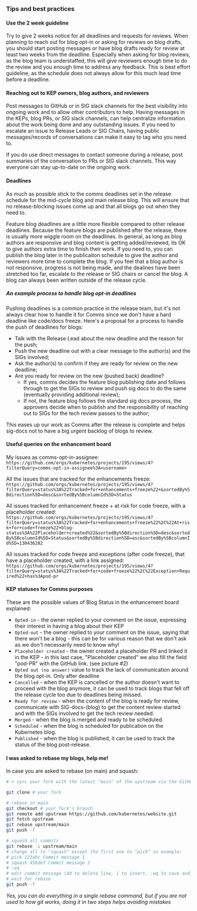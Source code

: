 ### Tips and best practices

#### Use the 2 week guideline

Try to give 2 weeks notice for all deadlines and requests for reviews. When planning to reach out for blog opt-in or asking for reviews on blog drafts, you should start posting messages or have blog drafts ready for review at least two weeks from the deadline. Especially when asking for blog reviews, as the blog team is understaffed, this will give reviewers enough time to do the review and you enough time to address any feedback. This is best effort guideline, as the schedule does not always allow for this much lead time before a deadline.

#### Reaching out to KEP owners, blog authors, and reviewers

Post messages to GitHub or in SIG slack channels for the best visibility into ongoing work and to allow other contributors to help. Having messages in the KEPs, blog PRs, or SIG slack channels, can help centralize information about the work being done and any outstanding issues. If you need to escalate an issue to Release Leads or SIG Chairs, having public messages/records of conversations can make it easy to tag who you need to. 

If you do use direct messages to contact someone during a release, post summaries of the conversation to PRs or SIG slack channels. This way everyone can stay up-to-date on the ongoing work.

#### Deadlines

As much as possible stick to the comms deadlines set in the release schedule for the mid-cycle blog and main release blog. This will ensure that no release-blocking issues come up and that all blogs go out when they need to.

Feature blog deadlines are a little more flexible compared to other release deadlines. Because the feature blogs are published after the release, there is usually more wiggle room on the deadlines. In general, as long as blog authors are responsive and blog content is getting added/reviewed, its OK to give authors extra time to finish their work. If you need to, you can publish the blog later in the publicaiton schedule to give the author and reviewers more time to complete the blog. If you feel that a blog author is not responsive, progress is not being made, and the dealines have been stretched too far, escalate to the release or SIG chairs or cancel the blog. A blog can always been written outside of the release cycle.

##### An example process to handle blog opt-in deadlines

Pushing deadlines is a common practice in the release team, but it's not always clear how to handle it for Comms since we don't have a hard deadline like code/docs freeze. 
Here's a proposal for a process to handle the push of deadlines for blogs:

- Talk with the Release Lead about the new deadline and the reason for the push;
- Push the new deadline out with a clear message to the author(s) and the SIGs involved;
- Ask the author(s) to confirm if they are ready for review on the new deadline;
- Are you ready for review on the new (pushed back) deadline?
  - If yes, comms decides the feature blog publishing date and follows through to get the SIGs to review and push sig docs to do the same (eventually providing additional review);
  - If not, the feature blog follows the standard sig docs process, the approvers decide when to publish and the responsibility of reaching out to SIGs for the tech review passes to the author;

This eases up our work as Comms after the release is complete and helps sig-docs not to have a big urgent backlog of blogs to review.

#### Useful queries on the enhancement board

My issues as comms-opt-in-assignee:
`https://github.com/orgs/kubernetes/projects/195/views/4?filterQuery=comms-opt-in-assignee%3A<username>`

All the issues that are tracked for the enhancements freeze:
`https://github.com/orgs/kubernetes/projects/195/views/4?filterQuery=status%3A%22Tracked+for+enhancements+freeze%22+&sortedBy%5Bdirection%5D=desc&sortedBy%5BcolumnId%5D=Status`

All issues tracked for enhancement freeze + at risk for code freeze, with a placeholder created:
`https://github.com/orgs/kubernetes/projects/195/views/4?filterQuery=status%3A%22Tracked+for+enhancements+freeze%22%2C%22At+risk+for+code+freeze%22+blog-status%3A%22Placeholder+created%22&sortedBy%5Bdirection%5D=desc&sortedBy%5BcolumnId%5D=Status&sortedBy%5Bdirection%5D=asc&sortedBy%5BcolumnId%5D=130436282`

All issues tracked for code freeze and exceptions (after code freeze), that have a placeholder created, with a link assigned:
`https://github.com/orgs/kubernetes/projects/195/views/4?filterQuery=status%3A%22Tracked+for+code+freeze%22%2C%22Exception+Required%22+has%3Apod-pr`

#### KEP statuses for Comms purposes

These are the possible values of Blog Status in the enhancement board explained:

- `Opted-in` - the owner replied to your comment on the issue, expressing their interest in having a blog about their KEP
- `Opted-out` - the owner replied to your comment on the issue, saying that there won't be a blog - this can be for various reason that we don't ask as we don't necessarily need to know why!
- `Placeholder created` - the owner created a placeholder PR and linked it in the KEP - in this last case, "Placeholder created" we also fill the field "pod-PR" with the GitHub link. (see picture #2)
- `Opted out (no answer)` value to track the lack of communication around the blog opt-in. Only after deadline
- `Cancelled` - when the KEP is cancelled or the author doesn't want to proceed with the blog anymore, it can be used to track blogs that fell off the release cycle too due to deadlines being missed.
- `Ready for review` - when the content of the blog is ready for review, communicate with SIG-docs-(blog) to get the content review started and with the SIGs involved to get the tech review needed.
- `Merged` - when the blog is merged and ready to be scheduled.
- `Scheduled` - when the blog is scheduled for publication on the Kubernetes blog.
- `Published` - when the blog is published, it can be used to track the status of the blog post-release.

#### I was asked to rebase my blogs, help me!

In case you are asked to rebase (on main) and squash:

```bash
# > sync your fork with the latest "main" of the upstream via the GitHub UI <

git clone # your fork

# rebase on main
git checkout # your fork's branch
git remote add upstream https://github.com/kubernetes/website.git
git fetch upstream
git rebase upstream/main
git push -f

# squash all commits
git rebase -i upstream/main
# change all to "squash" except the first one to "pick" as example:
# pick 123abc Commit message 1
# squash 456def Commit message 2
# :wq
# edit commit message (dd to delete line, i to insert, :wq to save and exit)
# wait for rebase
git push -f
```

_Yes, you can do everything in a single rebase command, but if you are not used to how git works, doing it in two steps helps avoiding mistakes_